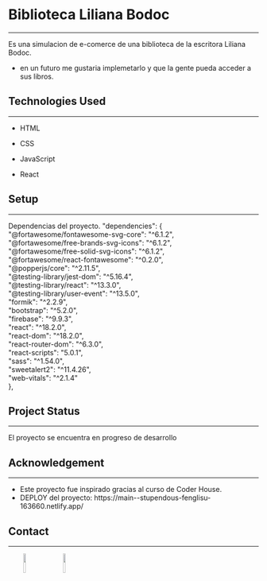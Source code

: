 <h1>Biblioteca Liliana Bodoc</h1>
<hr><p>Es una simulacion de e-comerce de una biblioteca de la escritora Liliana Bodoc.</p><ul>
<li>en un futuro me gustaria implemetarlo y que la gente pueda acceder a sus libros.</li>
</ul><h2>Technologies Used</h2>
<hr><ul>
<li>HTML</li>
</ul><ul>
<li>CSS</li>
</ul><ul>
<li>JavaScript</li>
</ul><ul>
<li>React</li>
</ul><h2>Setup</h2>
<hr><p>Dependencias del proyecto.
"dependencies": {
"@fortawesome/fontawesome-svg-core": "^6.1.2",</br>
"@fortawesome/free-brands-svg-icons": "^6.1.2",</br>
"@fortawesome/free-solid-svg-icons": "^6.1.2",</br>
"@fortawesome/react-fontawesome": "^0.2.0",</br>
"@popperjs/core": "^2.11.5",</br>
"@testing-library/jest-dom": "^5.16.4",</br>
"@testing-library/react": "^13.3.0",</br>
"@testing-library/user-event": "^13.5.0",</br>
"formik": "^2.2.9",</br>
"bootstrap": "^5.2.0",</br>
"firebase": "^9.9.3",</br>
"react": "^18.2.0",</br>
"react-dom": "^18.2.0",</br>
"react-router-dom": "^6.3.0",</br>
"react-scripts": "5.0.1",</br>
"sass": "^1.54.0",</br>
"sweetalert2": "^11.4.26",</br>
"web-vitals": "^2.1.4"</br>
},</p><h2>Project Status</h2>
<hr><p>El proyecto se encuentra en progreso de desarrollo</p><h2>Acknowledgement</h2>
<hr><ul>
<li>Este proyecto fue inspirado gracias al curso de Coder House.</li>
<li>DEPLOY del proyecto: https://main--stupendous-fenglisu-163660.netlify.app/</li>
</ul><h2>Contact</h2>
<hr><p><span style="margin-right: 30px;"></span><a href="https://www.linkedin.com/in/ignacio-di-paolo-9354711b8/"><img target="_blank" src="https://cdn.jsdelivr.net/gh/devicons/devicon/icons/linkedin/linkedin-original.svg" style="width: 10%;"></a><span style="margin-right: 30px;"></span><a href="https://github.com/nachobeatbox"><img target="_blank" src="https://cdn.jsdelivr.net/gh/devicons/devicon/icons/github/github-original.svg" style="width: 10%;"></a></p>